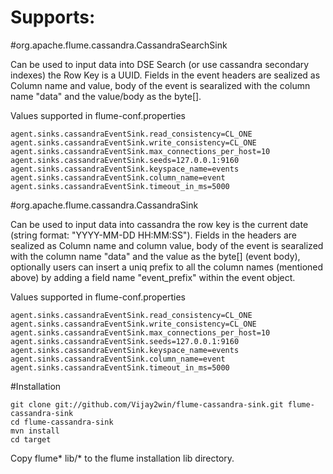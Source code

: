Supports:
=========

#org.apache.flume.cassandra.CassandraSearchSink

Can be used to input data into DSE Search (or use cassandra secondary indexes) the Row Key is a UUID. Fields in the event headers are sealized as Column name and value, body of the event is searalized with the column name "data" and the value/body as the byte[].

Values supported in flume-conf.properties

```
agent.sinks.cassandraEventSink.read_consistency=CL_ONE
agent.sinks.cassandraEventSink.write_consistency=CL_ONE
agent.sinks.cassandraEventSink.max_connections_per_host=10
agent.sinks.cassandraEventSink.seeds=127.0.0.1:9160
agent.sinks.cassandraEventSink.keyspace_name=events
agent.sinks.cassandraEventSink.column_name=event
agent.sinks.cassandraEventSink.timeout_in_ms=5000
```

#org.apache.flume.cassandra.CassandraSink

Can be used to input data into cassandra the row key is the current date (string format: "YYYY-MM-DD HH:MM:SS"). Fields in the headers are sealized as Column name and column value, body of the event is searalized with the column name "data" and the value as the byte[] (event body), optionally users can insert a uniq prefix to all the column names (mentioned above) by adding a field name "event_prefix" within the event object. 

Values supported in flume-conf.properties

```
agent.sinks.cassandraEventSink.read_consistency=CL_ONE
agent.sinks.cassandraEventSink.write_consistency=CL_ONE
agent.sinks.cassandraEventSink.max_connections_per_host=10
agent.sinks.cassandraEventSink.seeds=127.0.0.1:9160
agent.sinks.cassandraEventSink.keyspace_name=events
agent.sinks.cassandraEventSink.column_name=event
agent.sinks.cassandraEventSink.timeout_in_ms=5000
```

#Installation

```
git clone git://github.com/Vijay2win/flume-cassandra-sink.git flume-cassandra-sink
cd flume-cassandra-sink
mvn install
cd target
```

Copy flume* lib/* to the flume installation lib directory.
